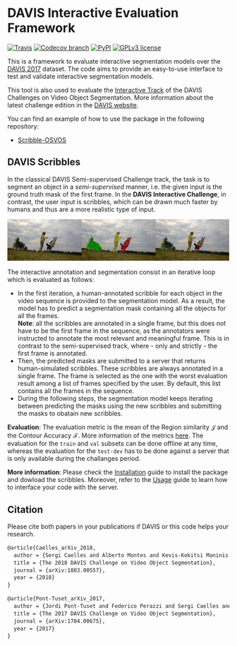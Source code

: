 # DAVIS Interactive Evaluation Framework


[![Travis](https://img.shields.io/travis/albertomontesg/davis-interactive.svg?style=for-the-badge)](https://travis-ci.org/albertomontesg/davis-interactive) [![Codecov branch](https://img.shields.io/codecov/c/github/albertomontesg/davis-interactive/master.svg?style=for-the-badge)](https://codecov.io/gh/albertomontesg/davis-interactive) [![PyPI](https://img.shields.io/pypi/v/davisinteractive.svg?style=for-the-badge)](https://pypi.org/project/davisinteractive/) [![GPLv3 license](https://img.shields.io/badge/License-GPL_v3-blue.svg?style=for-the-badge)](https://github.com/albertomontesg/davis-interactive/blob/master/LICENSE)

This is a framework to evaluate interactive segmentation models over the [DAVIS 2017](http://davischallenge.org/index.html) dataset. The code aims to provide an easy-to-use interface to test and validate interactive segmentation models.

This tool is also used to evaluate the [Interactive Track](/challenge) of the DAVIS Challenges on Video Object Segmentation. More information about the latest challenge edition in the <a href="https://davischallenge.org/" target="_blank">DAVIS website</a>.

You can find an example of how to use the package in the following repository:

*  [Scribble-OSVOS](https://github.com/kmaninis/Scribble-OSVOS)


## DAVIS Scribbles

In the classical DAVIS Semi-supervised Challenge track, the task is to segment an object in a *semi-supervised* manner, i.e. the given input is the ground truth mask of the first frame. In the **DAVIS Interactive Challenge**, in contrast, the user input is scribbles, which can be drawn much faster by humans and thus are a more realistic type of input. 

<div style="white-space: nowrap;">

<img src="docs/images/scribbles/dogs-jump-image.jpg" width="33.3%"/><img src="docs/images/scribbles/dogs-jump-scribble01.jpg" width="33.3%"/><img src="docs/images/scribbles/dogs-jump-scribble02.jpg" width="33.3%"/>

</div>

The interactive annotation and segmentation consist in an iterative loop which is evaluated as follows:

* In the first iteration, a human-annotated scribble for each object in the video sequence is provided to the segmentation model. As a result, the model has to predict a segmentation mask containing all the objects for all the frames. <br> **Note**: all the scribbles are annotated in a single frame, but this does not have to be the first frame in the sequence, as the annotators were instructed to annotate the most relevant and meaningful frame. This is in contrast to the semi-supervised track, where - only and strictly - the first frame is annotated.
* Then, the predicted masks are submitted to a server that returns human-simulated scribbles. These scribbles are always annotated in a single frame. The frame is selected as the one with the worst evaluation result among a list of frames specified by the user. By default, this list contains all the frames in the sequence.
* During the following steps, the segmentation model keeps iterating between predicting the masks using the new scribbles and submitting the masks to obatain new scribbles.

**Evaluation**: The evaluation metric is the mean of the Region similarity $\mathcal{J}$ and the Contour Accuracy $\mathcal{F}$. More information of the metrics [here](https://www.cv-foundation.org/openaccess/content_cvpr_2016/papers/Perazzi_A_Benchmark_Dataset_CVPR_2016_paper.pdf). The evaluation for the `train` and `val` subsets can be done offline at any time, whereas the evaluation for the `test-dev` has to be done against a server that is only available during the challanges period.

**More information**: Please check the [Installation](/user_guide/installation) guide to install the package and dowload the scribbles. Moreover, refer to the [Usage](/user_guide/usage) guide to learn how to interface your code with the server.

## Citation

Please cite both papers in your publications if DAVIS or this code helps your research.

```tex
@article{Caelles_arXiv_2018,
  author = {Sergi Caelles and Alberto Montes and Kevis-Kokitsi Maninis and Yuhua Chen and Luc {Van Gool} and Federico Perazzi and Jordi Pont-Tuset},
  title = {The 2018 DAVIS Challenge on Video Object Segmentation},
  journal = {arXiv:1803.00557},
  year = {2018}
}
```

```latex
@article{Pont-Tuset_arXiv_2017,
  author = {Jordi Pont-Tuset and Federico Perazzi and Sergi Caelles and Pablo Arbel\'aez and Alexander Sorkine-Hornung and Luc {Van Gool}},
  title = {The 2017 DAVIS Challenge on Video Object Segmentation},
  journal = {arXiv:1704.00675},
  year = {2017}
}
```


